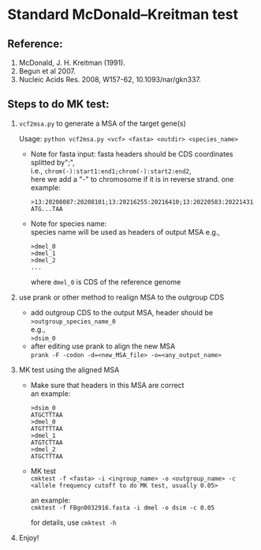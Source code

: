 
#             Standard McDonald–Kreitman test

## Reference:
   1. McDonald, J. H. Kreitman (1991).  
   2. Begun et al 2007.  
   3. Nucleic Acids Res. 2008, W157-62, 10.1093/nar/gkn337.  

## Steps to do MK test:  
1. `vcf2msa.py` to generate a MSA of the target gene(s)

    Usage: `python vcf2msa.py <vcf> <fasta> <outdir> <species_name>`

    * Note for fasta input:
        fasta headers should be CDS coordinates splitted by";",  
        i.e., `chrom(-):start1:end1;chrom(-):start2:end2`,  
        here we add a "-" to chromosome if it is in reverse strand.
        one example: 
        ```
        >13:20208087:20208101;13:20216255:20216410;13:20220583:20221431
        ATG...TAA
        ```


    * Note for species name:  
        species name will be used as headers of output MSA
        e.g.,
        ```
        >dmel_0
        >dmel_1
        >dmel_2
        ...
        ```
        where `dmel_0` is CDS of the reference genome

2. use prank or other method to realign MSA to the outgroup CDS  
    * add outgroup CDS to the output MSA, header should be
        `>outgroup_species_name_0`  
        e.g.,  
        `>dsim_0`  
    * after editing use prank to align the new MSA  
        `prank -F -codon -d=<new_MSA_file> -o=<any_output_name>`  

3. MK test using the aligned MSA  
    * Make sure that headers in this MSA are correct  
        an example:  
        ```
        >dsim_0
        ATGCTTTAA
        >dmel_0
        ATGTTTTAA
        >dmel_1
        ATGTCTTAA
        >dmel_2
        ATGCTTTAA
        ```  
    * MK test  
        `cmktest -f <fasta> -i <ingroup_name> -o <outgroup_name> -c <allele frequency cutoff to do MK test, usually 0.05>`  

        an example:  
        `cmktest -f FBgn0032916.fasta -i dmel -o dsim -c 0.05`  
         
        for details, use `cmktest -h`  
4. Enjoy!
